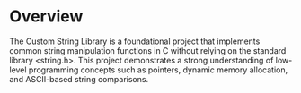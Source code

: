 # Overview
The Custom String Library is a foundational project that implements common string manipulation functions in C without relying on the standard library <string.h>. This project demonstrates a strong understanding of low-level programming concepts such as pointers, dynamic memory allocation, and ASCII-based string comparisons.

